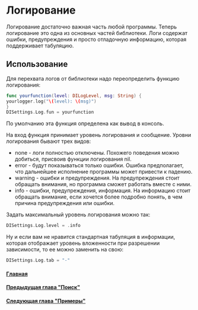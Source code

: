 # Логирование
Логирование достаточно важная часть любой программы. Теперь логирование это одна из основных частей библиотеки. Логи содержат ошибки, предупреждения и просто отладочную информацию, которая поддерживает табуляцию.

## Использование
Для перехвата логов от библиотеки надо переопределить функцию логирования:
```Swift
func yourfunction(level: DILogLevel, msg: String) {
yourlogger.log("\(level): \(msg)")
}
DISettings.Log.fun = yourfunction
```
По умолчанию эта функция определена как вывод в консоль.

На вход функция принимает уровень логирования и сообщение. Уровни логирования бывают трех видов:
* none - логи полностью отключены. Похожего поведения можно добиться, присвоив функции логирования nil.
* error - будут показываться только ошибки. Ошибка предполагает, что дальнейшее исполнение программы может привести к падению.
* warning - ошибки и предупреждения. На предупреждения стоит обращать внимания, но программа сможет работать вместе с ними.
* info - ошибки, предупреждения, информация. На информацию стоит обращать внимание, если хочется более подробно понять, в чем причина предупреждения или ошибки.

Задать максимальный уровень логирования можно так:
```Swift
DISettings.Log.level = .info
```

Ну и если вам не нравится стандартная табуляция в информации, которая отображает уровень вложенности при разрешении зависимости, то ее можно заменить на свою:
```Swift
DISettings.Log.tab = "-"
```

#### [Главная](main.md)
#### [Предыдущая глава "Поиск"](scan.md#Поиск)
#### [Следующая глава "Примеры"](sample.md#Примеры)

